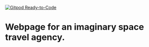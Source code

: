 [![Gitpod Ready-to-Code](https://img.shields.io/badge/Gitpod-Ready--to--Code-blue?logo=gitpod)](https://gitpod.io/#https://github.com/CarlVinggaard/milestone-project-1) 

# Webpage for an imaginary space travel agency.